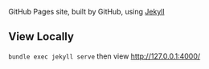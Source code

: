 GitHub Pages site, built by GitHub, using [Jekyll](https://jekyllrb.com/docs/quickstart/)


View Locally
------------
`bundle exec jekyll serve` then view http://127.0.0.1:4000/
